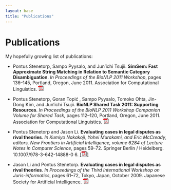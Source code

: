 ```yaml
---
layout: base
title: "Publications"
---
```


# Publications #

My hopefully growing list of publications:

* Pontus Stenetorp, Sampo Pyysalo, and Jun’ichi Tsujii. **SimSem: Fast
    Approximate String Matching in Relation to Semantic Category
    Disambiguation**.  *In Proceedings of the BioNLP 2011 Workshop*, pages 136–145,
    Portland, Oregon, June 2011. Association for Computational Linguistics.
    [![PDF][pdf_icon]][stenetorp2011simsem]

* Pontus Stenetorp, Goran Topić , Sampo Pyysalo, Tomoko Ohta, Jin-Dong Kim,
    and Jun’ichi Tsujii. **BioNLP Shared Task 2011: Supporting Resources**.
    *In Proceedings of the BioNLP 2011 Workshop Companion Volume for Shared
    Task*, pages 112–120, Portland, Oregon, June 2011. Association for
    Computational Linguistics. [![PDF][pdf_icon]][stenetorp2011supporting]

* Pontus Stenetorp and Jason Li. **Evaluating cases in legal disputes as rival
    theories**. *In Kumiyo Nakakoji, Yohei Murakami, and Eric McCready,
    editors, New Frontiers in Artificial Intelligence, volume 6284 of Lecture
    Notes in Computer Science*, pages 59–72. Springer Berlin / Heidelberg.
    10.1007/978-3-642-14888-0 6. [[![PDF][pdf_icon]]][stenetorp2010evaluating]

* Jason Li and Pontus Stenetorp. **Evaluating cases in legal disputes as rival
    theories**. *In Proceedings of the Third International Workshop on
    Juris-informatics*, pages 61–72, Tokyo, Japan, October 2009. Japanese
    Society for Artificial Intelligence. [![PDF][pdf_icon]][li2009evaluating]

[stenetorp2011simsem]: http://aclweb.org/anthology-new/W/W11/W11-0218.pdf
[stenetorp2011supporting]: http://aclweb.org/anthology-new/W/W11/W11-1816.pdf
[stenetorp2010evaluating]: http://www.springerlink.com/index/m32761634g52n7h4.pdf
[li2009evaluating]: http://www-tsujii.is.s.u-tokyo.ac.jp/~pontus/papers/jurisin09.pdf

<!-- From: http://www.adobe.com/misc/linking.html, the legal part makes
    me sick, legalese... *barf* -->
[pdf_icon]: /pdficon_small.gif
